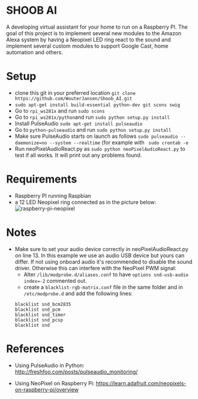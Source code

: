 # SHOOB AI
A developing virtual assistant for your home to run on a Raspberry PI. The goal of this project is to implement several new modules to the
Amazon Alexa system by having a Neopixel LED ring react to the sound and implement several custom modules to support Google Cast, home automation and others.

# Setup
* clone this git in your preferred location ```git clone https://github.com/WouterJansen/Shoob_AI.git```
* ```sudo apt-get install build-essential python-dev git scons swig```
* Go to ```rpi_ws281x``` and run ```sudo scons``` 
* Go to ```rpi_ws281x/python```and run ```sudo python setup.py install```
* Install PulseAudio ```sudo apt-get install pulseaudio```
* Go to ```python-pulseaudio``` and run ```sudo python setup.py install```
* Make sure PulseAudio starts on launch as follows ```sudo pulseaudio --daemonize=no --system --realtime``` (for example with ``` sudo crontab -e```
* Run neoPixelAudioReact.py as ```sudo python neoPixelAudioReact.py``` to test if all works. It will print out any problems found.

# Requirements
* Raspberry PI running Raspbian
* a 12 LED Neopixel ring connected as in the picture below:
  ![raspberry-pi-neopixel]
  
  
# Notes
* Make sure to set your audio device correctly in neoPixelAudioReact.py on line 13. In this example we use an audio USB device but yours can differ. If not using onboard audio it's recommended to disable the sound driver. Otherwise this can interfere with the NeoPixel PWM signal:
  * Alter  ```/lib/modprobe.d/aliases.conf``` to have ```options snd-usb-audio index=-2``` commented out.
  * create a ```blacklist-rgb-matrix.conf``` file in the same folder and in ```/etc/modprobe.d``` and add the following lines:
  ```  
  blacklist snd_bcm2835
  blacklist snd_pcm
  blacklist snd_timer
  blacklist snd_pcsp
  blacklist snd

  ```


# References
* Using PulseAudio in Python: http://freshfoo.com/posts/pulseaudio_monitoring/
* Using NeoPixel on Raspberry Pi: https://learn.adafruit.com/neopixels-on-raspberry-pi/overview
  
  
  
  
  
  
  
  
  
  
  
  [raspberry-pi-neopixel]: https://cdn.raspberrytips.nl/wp-content/uploads/2016/05/neopixel-raspberry-pi-led-ws281x-600x292.png "from  :https://raspberrytips.nl/neopixel-ws2811-raspberry-pi/"



